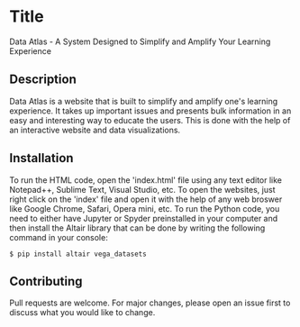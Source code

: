 # Title
Data Atlas - A System Designed to Simplify and Amplify Your Learning Experience

## Description
Data Atlas is a website that is built to simplify and amplify one's learning experience. It takes up important issues and presents bulk information in an easy and interesting way to educate the users. This is done with the help of an interactive website and data visualizations.

## Installation
To run the HTML code, open the 'index.html' file using any text editor like Notepad++, Sublime Text, Visual Studio, etc.
To open the websites, just right click on the 'index' file and open it with the help of any web broswer like Google Chrome, Safari, Opera mini, etc.
To run the Python code, you need to either have Jupyter or Spyder preinstalled in your computer and then install the Altair library that can be done by writing the following command in your console:

```bas
$ pip install altair vega_datasets
```

## Contributing
Pull requests are welcome. For major changes, please open an issue first to discuss what you would like to change.



